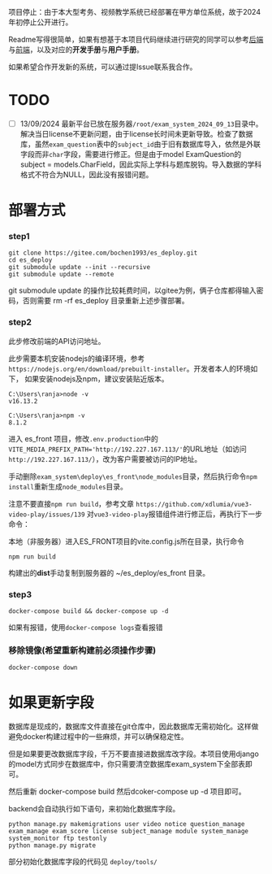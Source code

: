 
项目停止：由于本大型考务、视频教学系统已经部署在甲方单位系统，故于2024年初停止公开进行。

Readme写得很简单，如果有想基于本项目代码继续进行研究的同学可以参考[后端](https://github.com/SenRanja/es_backend)与[前端](https://github.com/SenRanja/es_front)，以及对应的**开发手册**与**用户手册**。

如果希望合作开发新的系统，可以通过提Issue联系我合作。


# TODO

- [ ] 13/09/2024 最新平台已放在服务器`/root/exam_system_2024_09_13`目录中。解决当日license不更新问题，由于license长时间未更新导致。检查了数据库，虽然`exam_question`表中的`subject_id`由于旧有数据库导入，依然是外联字段而非`char`字段，需要进行修正。但是由于model ExamQuestion的subject = models.CharField，因此实际上学科与题库脱钩。导入数据的学科格式不符合为NULL，因此没有报错问题。

# 部署方式

### step1 

    git clone https://gitee.com/bochen1993/es_deploy.git
    cd es_deploy
    git submodule update --init --recursive
    git submodule update --remote

git submodule update 的操作比较耗费时间，以gitee为例，俩子仓库都得输入密码，否则需要 rm -rf es_deploy 目录重新上述步骤部署。

### step2

此步修改前端的API访问地址。

此步需要本机安装nodejs的编译环境，参考`https://nodejs.org/en/download/prebuilt-installer`。开发者本人的环境如下， 如果安装nodejs及npm，建议安装贴近版本。

    C:\Users\ranja>node -v
    v16.13.2

    C:\Users\ranja>npm -v
    8.1.2

进入 es_front 项目，修改`.env.production`中的`VITE_MEDIA_PREFIX_PATH='http://192.227.167.113/'`的URL地址（如访问 `http://192.227.167.113/`），改为客户需要被访问的IP地址。

手动删除`exam_system\deploy\es_front\node_modules`目录，然后执行命令`npm install`重新生成`node_modules`目录。

注意不要直接`npm run build`，参考文章 `https://github.com/xdlumia/vue3-video-play/issues/139` 对`vue3-video-play`报错组件进行修正后，再执行下一步命令：

本地（非服务器）进入ES_FRONT项目的vite.config.js所在目录，执行命令
    
    npm run build

构建出的**dist**手动复制到服务器的 ~/es_deploy/es_front 目录。

### step3

    docker-compose build && docker-compose up -d

如果有报错，使用`docker-compose logs`查看报错

### 移除镜像(希望重新构建前必须操作步骤)

    docker-compose down

# 如果更新字段

数据库是现成的，数据库文件直接在git仓库中，因此数据库无需初始化。这样做避免docker构建过程中的一些麻烦，并可以确保稳定性。

但是如果要更改数据库字段，千万不要直接进数据库改字段。本项目使用django的model方式同步在数据库中，你只需要清空数据库exam_system下全部表即可。

然后重新 docker-compose build 然后dcoker-compose up -d 项目即可。

backend会自动执行如下语句，来初始化数据库字段。

```shell
python manage.py makemigrations user video notice question_manage exam_manage exam_score license subject_manage module system_manage system_monitor ftp testonly
python manage.py migrate
```

部分初始化数据库字段的代码见 `deploy/tools/`
